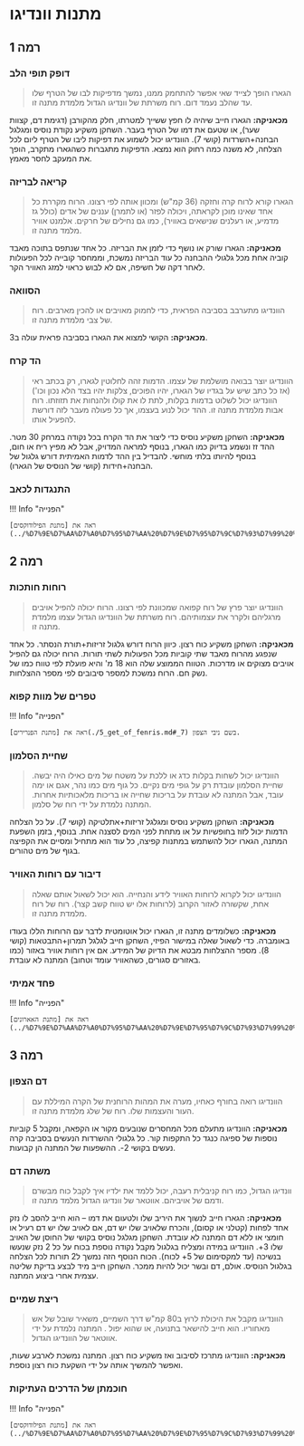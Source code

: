 # מתנות וונדיגו

## **רמה 1**

### דופק תופי הלב

> הגארו הופך לצייד שאי אפשר להתחמק ממנו, נמשך מדפיקות לבו של הטרף שלו עד שהלב נעמד דום. רוח משרתת של וונדיגו הגדול מלמדת מתנה זו.

**מכאניקה:** הגארו חייב שיהיה לו חפץ ששייך למטרתו, חלק מהקורבן (דגימת דם, קצוות שער), או שטעם את דמו של הטרף בעבר. השחקן משקיע נקודת נוסיס ומגלגל הבחנה+השרדות (קושי 7). הוונדיגו יכול לשמוע את דפיקות ליבו של הטרף ליום לכל הצלחה, לא משנה כמה רחוק הוא נמצא. הדפיקות מתגברות כשהגארו מתקרב, הופך את המעקב לחסר מאמץ. 

### קריאה לבריזה

> הגארו קורא לרוח קרה וחזקה (36 קמ"ש) ומכוון אותה לפי רצונו. הרוח מקררת כל אחד שאינו מוכן לקראתה, ויכולה לפזר (או לתמרן) עננים של אדים (כולל גז מדמיע, או רעלנים שנישאים באוויר), כמו גם נחילים של חרקים. אלמנט אוויר מלמד מתנה זו.

**מכאניקה:** הגארו שורק או נושף כדי לזמן את הבריזה. כל אחד שנתפס בתוכה מאבד קוביה אחת מכל גלגולי ההבחנה כל עוד הבריזה נמשכת, וממחסר קובייה לכל הפעולות לאחר דקה של חשיפה, אם לא לבוש כראוי למזג האוויר הקר.

### הסוואה 

> הוונדיגו מתערבב בסביבה הפראית, כדי לחמוק מאויבים או להכין מארבים. רוח של צבי מלמדת מתנה זו.

**מכאניקה:** הקושי למצוא את הגארו בסביבה פראית עולה ב3.

### הד קרח

> הוונדיגו יוצר בבואה מושלמת של עצמו. הדמות זהה לחלוטין לגארו, רק בכתב ראי (אז כל כתב שיש על בגדיו של הגארו, יהיו הפוכים, צלקות יהיו בצד הלא נכון וכו') הוונדיגו יכול לשלוט בדמות בקלות, לתת לו את קולו ולהנחות את תזוזתו. רוח אבות מלמדת מתנה זו. ההד יכול לנוע בעצמו, אך כל פעולה מעבר לזה דורשת להפעיל אותו.

**מכאניקה:** השחקן משקיע נוסיס כדי ליצור את הד הקרח בכל נקודה במרחק 30 מטר. ההד זז ונשמע בדיוק כמו הגארו, בנוסף למראה המדויק, אבל לא מפיץ ריח או חום, בנוסף להיותו בלתי מוחשי. להבדיל בין ההד לדמות האמיתית דורש גלגול של הבחנה+חידות (קושי של הנוסיס של הגארו). 

### התנגדות לכאב

!!! Info "הפנייה"

    ראה את [מתנת הפילודוקסים](../%D7%9E%D7%AA%D7%A0%D7%95%D7%AA%20%D7%9E%D7%95%D7%9C%D7%93%D7%99%20%D7%99%D7%A8%D7%97/3_philodox.md#_4).

## **רמה 2**

### רוחות חותכות

> הוונדיגו יוצר פרץ של רוח קפואה שמכוונת לפי רצונו. הרוח יכולה להפיל אויבים מרגליהם ולקרר את עצמותיהם. רוח משרתת של הוונדיגו הגדול עצמו מלמדת מתנה זו.

**מכאניקה:** השחקן משקיע כוח רצון. כיוון הרוח דורש גלגול זריזות+תורת הנסתר. כל אחד שנפגע מהרוח מאבד שתי קוביות מכל הפעולות לשתי תורות. הרוח יכולה גם להפיל אויבים מצוקים או מדרכות. הטווח הממוצע שלה הוא 18 מ' והיא פועלת לפי טווח כמו של נשק חם. הרוח נמשכת למספר סיבובים לפי מספר ההצלחות. 

### טפרים של מוות קפוא

!!! Info "הפנייה"

    ראה את [מתנת הפנרירים](./5_get_of_fenris.md#_7) בשם ניבי הצפון.

### שחיית הסלמון

> הוונדיגו יכול לשחות בקלות כדג או ללכת על משטח של מים כאילו היה יבשה. שחיית הסלמון עובדת רק על גופי מים נקיים. כל גוף מים כמו נהר, אגם או ימה עובד, אבל המתנה לא עובדת על בריכות שחייה או בריכות מלאכותיות אחרות. המתנה נלמדת על ידי רוח של סלמון.

**מכאניקה:** השחקן משקיע נוסיס ומגלגל זריזות+אתלטיקה (קושי 7). על כל הצלחה הדמות יכול לזוז בחופשיות על או מתחת לפני המים לסצנה אחת. בנוסף, בזמן השפעת המתנה, הגארו יכול להשתמש במתנות קפיצה, כל עוד הוא מתחיל ומסיים את הקפיצה בגוף של מים טהורים.

### דיבור עם רוחות האוויר

> הוונדיגו יכול לקרוא לרוחות האוויר לידע והנחייה. הוא יכול לשאול אותם שאלה אחת, שקשורה לאזור הקרוב (לרוחות אלו יש טווח קשב קצר). רוח של רוח מלמדת מתנה זו.

**מכאניקה:** כשלומדים מתנה זו, הגארו יכול אוטומטית לדבר עם הרוחות הללו בעודו באומברה. כדי לשאול שאלה במישור הפיזי, השחקן חייב לגלגל תמרון+התבטאות (קושי 8). מספר ההצלחות מבטא את הדיוק של המידע. אם אין רוחות אוויר באזור (כמו באזורים סגורים, כשהאוויר עומד וטחוב) המתנה לא עובדת.

### פחד אמיתי

!!! Info "הפנייה"

    ראה את [מתנת האארונים](../%D7%9E%D7%AA%D7%A0%D7%95%D7%AA%20%D7%9E%D7%95%D7%9C%D7%93%D7%99%20%D7%99%D7%A8%D7%97/5_ahroun.md#_10).

## **רמה 3**

### דם הצפון

> הוונדיגו רואה בחורף כאחיו, מערה את המהות הרוחנית של הקרה המיללת עם העור והעצמות שלו. רוח של שלג מלמדת מתנה זו.

**מכאניקה:** הוונדיגו מתעלם מכל המחסרים שנובעים מקור או הקפאה, ומקבל 5 קוביות נוספות של ספיגה כנגד כל התקפות קור. כל גלגולי ההשרדות הנעשים בסביבה קרה נעשים בקושי 2-. ההשפעות של המתנה הן קבועות.

### משתה דם

> וונדיגו הגדול, כמו רוח קניבלית רעבה, יכול ללמד את ילדיו איך לקבל כוח מבשרם ודמם של אויביהם. אווטאר של וונדיגו הגדול מלמד מתנה זו.

**מכאניקה:** הגארו חייב לנשוך את היריב שלו ולטעום את דמו – הוא חייב להסב לו נזק אחד לפחות (קטלני או קסום), והכרח שלאויב שלו יש דם, אם לאויב שלו יש דם רעיל או חומצי או ללא דם המתנה לא עובדת. השחקן מגלגל נוסיס בקושי של החוסן של האויב שלו 3+. הוונדיגו במידה ומצליח בגלגול מקבל נקודה נוספת בכוח על כל 2 נזק שנעשו בנשיכה (עד למקסימום של 5+ לכוח). הכוח הנוסף הזה נמשך ל2 תורות לכל הצלחה בגלגול הנוסיס. אולם, דם ובשר יכול להיות ממכר. השחקן חייב מיד לבצע בדיקת שליטה עצמית אחרי ביצוע המתנה. 

### ריצת שמיים

> הוונדיגו מקבל את היכולת לרוץ ב80 קמ"ש דרך השמיים, משאיר שובל של אש מאחוריו. הוא חייב להישאר בתנועה, או שהוא יפול . המתנה נלמדת על ידי אווטאר של הוונדיגו הגדול.

**מכאניקה:** הוונדיגו מתרכז לסיבוב ואז משקיע כוח רצון. המתנה נמשכת לארבע שעות, ואפשר להמשיך אותה על ידי השקעת כוח רצון נוספת.

### חוכמתן של הדרכים העתיקות 

!!! Info "הפנייה"

    ראה את [מתנת הפילודוקסים](../%D7%9E%D7%AA%D7%A0%D7%95%D7%AA%20%D7%9E%D7%95%D7%9C%D7%93%D7%99%20%D7%99%D7%A8%D7%97/3_philodox.md#_15).

